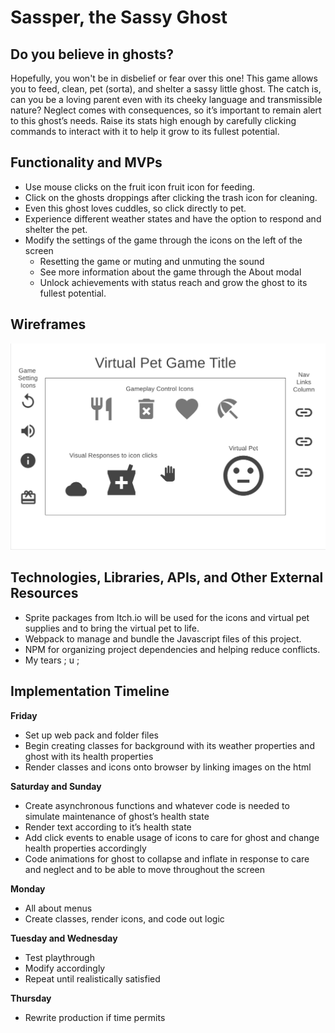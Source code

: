 # Sassper, the Sassy Ghost

## Do you believe in ghosts?
Hopefully, you won't be in disbelief or fear over this one! This game allows you to feed, clean, pet (sorta), and shelter a sassy little ghost. The catch is, can you be a loving parent even with its cheeky language and transmissible nature? Neglect comes with consequences, so it’s important to remain alert to this ghost’s needs. Raise its stats high enough by carefully clicking commands to interact with it to help it grow to its fullest potential.


## Functionality and MVPs
- Use mouse clicks on the fruit icon fruit icon for feeding.
- Click on the ghosts droppings after clicking the trash icon for cleaning.
- Even this ghost loves cuddles, so click directly to pet.
- Experience different weather states and have the option to respond and shelter the pet.
- Modify the settings of the game through the icons on the left of the screen
  - Resetting the game or muting and unmuting the sound
  - See more information about the game through the About modal
  - Unlock achievements with status reach and grow the ghost to its fullest potential.


## Wireframes
![oh no! unhappy pet :c please make them happy C:](https://github.com/ee3y0re/Ghost-Virtual-Pet/blob/main/wireframes.png)


## Technologies, Libraries, APIs, and Other External Resources
- Sprite packages from Itch.io will be used for the icons and virtual pet supplies and to bring the virtual pet to life.
- Webpack to manage and bundle the Javascript files of this project.
- NPM for organizing project dependencies and helping reduce conflicts.
- My tears ; u ;


## Implementation Timeline
**Friday**
- Set up web pack and folder files
- Begin creating classes for background with its weather properties and ghost with its health properties
- Render classes and icons onto browser by linking images on the html

**Saturday and Sunday**
- Create asynchronous functions and whatever code is needed to simulate maintenance of ghost’s health state
- Render text according to it’s health state
- Add click events to enable usage of icons to care for ghost and change health properties accordingly
- Code animations for ghost to collapse and inflate in response to care and neglect and to be able to move throughout the screen

**Monday**
- All about menus
- Create classes, render icons, and code out logic

**Tuesday and Wednesday**
- Test playthrough
- Modify accordingly
- Repeat until realistically satisfied

**Thursday**
- Rewrite production if time permits
